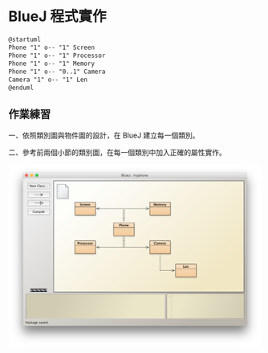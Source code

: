 # BlueJ 程式實作

```uml
@startuml
Phone "1" o-- "1" Screen
Phone "1" o-- "1" Processor
Phone "1" o-- "1" Memory
Phone "1" o-- "0..1" Camera
Camera "1" o-- "1" Len
@enduml
```

## 作業練習

一、依照類別圖與物件圖的設計，在 BlueJ 建立每一個類別。

二、參考前兩個小節的類別圖，在每一個類別中加入正確的屬性實作。

![bluej](bluej-1.png)


